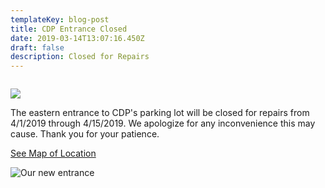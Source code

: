 ```yaml
---
templateKey: blog-post
title: CDP Entrance Closed
date: 2019-03-14T13:07:16.450Z
draft: false
description: Closed for Repairs
---
```

![]()

![](/img/android-chrome-192x192.png)

The eastern entrance to CDP's parking lot will be closed for repairs from 4/1/2019 through 4/15/2019. We apologize for any inconvenience this may cause. Thank you for your patience.

[See Map of Location](/map?layer=Advisory&feature=2)

![](/img/pkglotconst.jpeg "Our new entrance")
